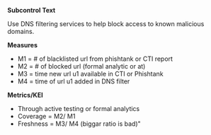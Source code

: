 **Subcontrol Text**

Use DNS filtering services to help block access to known malicious domains.

**Measures**

* M1 = # of blacklisted url from phishtank or CTI report
* M2 = # of blocked url (formal analytic or at)
* M3 = time new url u1 available in CTI or Phishtank
* M4 = time of url u1 added in DNS filter


**Metrics/KEI**

* Through active testing or formal analytics
* Coverage = M2/ M1
* Freshness = M3/ M4 (biggar ratio is bad)"
